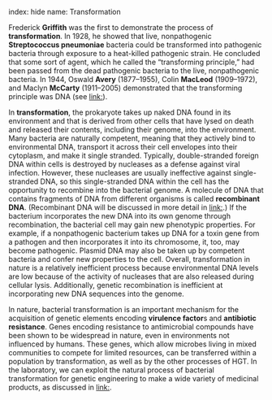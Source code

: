 index: hide
name: Transformation

Frederick  **Griffith** was the first to demonstrate the process of  **transformation**. In 1928, he showed that live, nonpathogenic  **Streptococcus pneumoniae** bacteria could be transformed into pathogenic bacteria through exposure to a heat-killed pathogenic strain. He concluded that some sort of agent, which he called the “transforming principle,” had been passed from the dead pathogenic bacteria to the live, nonpathogenic bacteria. In 1944, Oswald  **Avery** (1877–1955), Colin  **MacLeod** (1909–1972), and Maclyn  **McCarty** (1911–2005) demonstrated that the transforming principle was DNA (see <link:>).

In  **transformation**, the prokaryote takes up naked DNA found in its environment and that is derived from other cells that have lysed on death and released their contents, including their genome, into the environment. Many bacteria are naturally competent, meaning that they actively bind to environmental DNA, transport it across their cell envelopes into their cytoplasm, and make it single stranded. Typically, double-stranded foreign DNA within cells is destroyed by nucleases as a defense against viral infection. However, these nucleases are usually ineffective against single-stranded DNA, so this single-stranded DNA within the cell has the opportunity to recombine into the bacterial genome. A molecule of DNA that contains fragments of DNA from different organisms is called  **recombinant DNA**. (Recombinant DNA will be discussed in more detail in <link:>.) If the bacterium incorporates the new DNA into its own genome through recombination, the bacterial cell may gain new phenotypic properties. For example, if a nonpathogenic bacterium takes up DNA for a toxin gene from a pathogen and then incorporates it into its chromosome, it, too, may become pathogenic. Plasmid DNA may also be taken up by competent bacteria and confer new properties to the cell. Overall, transformation in nature is a relatively inefficient process because environmental DNA levels are low because of the activity of nucleases that are also released during cellular lysis. Additionally, genetic recombination is inefficient at incorporating new DNA sequences into the genome.

In nature, bacterial transformation is an important mechanism for the acquisition of genetic elements encoding  **virulence factor**s and  **antibiotic resistance**. Genes encoding resistance to antimicrobial compounds have been shown to be widespread in nature, even in environments not influenced by humans. These genes, which allow microbes living in mixed communities to compete for limited resources, can be transferred within a population by transformation, as well as by the other processes of HGT. In the laboratory, we can exploit the natural process of bacterial transformation for genetic engineering to make a wide variety of medicinal products, as discussed in <link:>.
